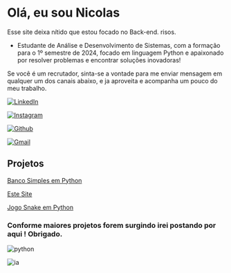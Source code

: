 # Olá, eu sou Nicolas

Esse site deixa nítido que estou focado no Back-end. risos.


- Estudante de Análise e Desenvolvimento de Sistemas, com a formação para o 1º semestre de 2024, focado em linguagem Python e apaixonado por resolver problemas e encontrar soluções inovadoras!

Se você é um recrutador, sinta-se a vontade para me enviar mensagem em qualquer um dos canais abaixo, e ja aproveita e acompanha um pouco do meu trabalho.

 [![LinkedIn](https://img.shields.io/badge/LinkedIn-000?style=for-the-badge&logo=linkedin&logoColor=0E76A8)](https://www.linkedin.com/in/nicolas-moreira-b533941a9/)

 [![Instagram](https://img.shields.io/badge/Instagram-000?style=for-the-badge&logo=instagram)](https://www.instagram.com/nicolas.moreira/)

 [![Github](https://img.shields.io/badge/github-000?style=for-the-badge&logo=github)](https://github.com/Nicolaspm2)

 [![Gmail](https://img.shields.io/badge/Gmail-D14836?style=for-the-badge&logo=gmail&logoColor=white)](mailto:nicolasmoreira742@gmail.com)

## Projetos 

[Banco Simples em Python](https://github.com/Nicolaspm2/banco_python)

[Este Site](https://github.com/Nicolaspm2/Nicolas_Moreira)

[Jogo Snake em Python](https://github.com/Nicolaspm2/snake_python)


### Conforme maiores projetos forem surgindo irei postando por aqui ! Obrigado.


 ![python](https://img.shields.io/badge/Python-000?style=for-the-badge&logo=Python)

 ![ia](https://img.shields.io/badge/Inteligencia-Artificial-000?style=for-the-badge&logo=)

